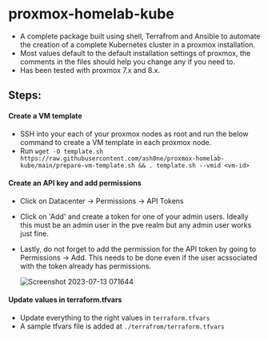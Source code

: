 # proxmox-homelab-kube

- A complete package built using shell, Terrafrom and Ansible to automate the creation of a complete Kubernetes cluster in a proxmox installation.
- Most values default to the default installation settings of proxmox, the comments in the files should help you change any if you need to.
- Has been tested with proxmox 7.x and 8.x.

## Steps:

#### Create a VM template
- SSH into your each of your proxmox nodes as root and run the below command to create a VM template in each proxmox node.
- Run  `wget -O template.sh https://raw.githubusercontent.com/ash0ne/proxmox-homelab-kube/main/prepare-vm-template.sh && . template.sh --vmid <vm-id>`

#### Create an API key and add permissions
- Click on Datacenter -> Permissions -> API Tokens
- Click on 'Add' and create a token for one of your admin users. Ideally this must be an admin user in the pve realm but any admin user works just fine.
- Lastly, do not forget to add the permission for the API token by going to Permissions -> Add. This needs to be done even if the user acssociated with the token already has permissions.
  
  ![Screenshot 2023-07-13 071644](https://github.com/ash0ne/proxmox-homelab-kube/assets/136186619/3b3def4e-e759-4185-8e2b-7d5846d11f97)

#### Update values in terraform.tfvars
- Update everything to the right values in `terraform.tfvars`
- A sample tfvars file is added at `./terrafrom/terraform.tfvars`
